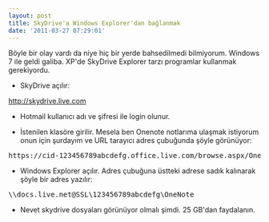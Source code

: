 ```yaml
---
layout: post
title: SkyDrive'a Windows Explorer'dan bağlanmak
date: '2011-03-27 07:29:01'
---
```


Böyle bir olay vardı da niye hiç bir yerde bahsedilmedi bilmiyorum. Windows 7 ile geldi galiba. XP'de SkyDrive Explorer tarzı programlar kullanmak gerekiyordu.

- SkyDrive açılır:

http://skydrive.live.com

- Hotmail kullanıcı adı ve şifresi ile login olunur.

- İstenilen klasöre girilir. Mesela ben Onenote notlarıma ulaşmak istiyorum onun için şurdayım ve URL tarayıcı adres çubuğunda şöyle görünüyor:
<pre>https://cid-123456789abcdefg.office.live.com/browse.aspx/OneNote</pre>
- Windows Explorer açılır. Adres çubuğuna üstteki adrese sadık kalınarak şöyle bir adres yazılır:
<pre>\\docs.live.net@SSL\123456789abcdefg\OneNote</pre>
- Nevet skydrive dosyaları görünüyor olmalı şimdi. 25 GB'dan faydalanın.